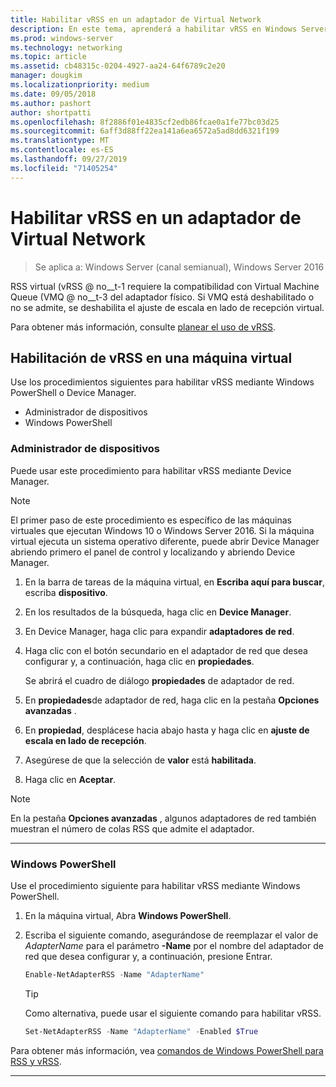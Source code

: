 ```yaml
---
title: Habilitar vRSS en un adaptador de Virtual Network
description: En este tema, aprenderá a habilitar vRSS en Windows Server mediante Device Manager o Windows PowerShell.
ms.prod: windows-server
ms.technology: networking
ms.topic: article
ms.assetid: cb48315c-0204-4927-aa24-64f6789c2e20
manager: dougkim
ms.localizationpriority: medium
ms.date: 09/05/2018
ms.author: pashort
author: shortpatti
ms.openlocfilehash: 8f2886f01e4835cf2edb86fcae0a1fe77bc03d25
ms.sourcegitcommit: 6aff3d88ff22ea141a6ea6572a5ad8dd6321f199
ms.translationtype: MT
ms.contentlocale: es-ES
ms.lasthandoff: 09/27/2019
ms.locfileid: "71405254"
---
```

# <a name="enable-vrss-on-a-virtual-network-adapter"></a>Habilitar vRSS en un adaptador de Virtual Network

>Se aplica a: Windows Server (canal semianual), Windows Server 2016

RSS virtual \(vRSS @ no__t-1 requiere la compatibilidad con Virtual Machine Queue \(VMQ @ no__t-3 del adaptador físico. Si VMQ está deshabilitado o no se admite, se deshabilita el ajuste de escala en lado de recepción virtual. 

Para obtener más información, consulte [planear el uso de vRSS](vrss-plan.md).

## <a name="enable-vrss-on-a-vm"></a>Habilitación de vRSS en una máquina virtual
 
Use los procedimientos siguientes para habilitar vRSS mediante Windows PowerShell o Device Manager.

-   Administrador de dispositivos
-   Windows PowerShell
  
### <a name="device-manager"></a>Administrador de dispositivos

Puede usar este procedimiento para habilitar vRSS mediante Device Manager.

>[!NOTE]
>El primer paso de este procedimiento es específico de las máquinas virtuales que ejecutan Windows 10 o Windows Server 2016. Si la máquina virtual ejecuta un sistema operativo diferente, puede abrir Device Manager abriendo primero el panel de control y localizando y abriendo Device Manager.
  
1.  En la barra de tareas de la máquina virtual, en **Escriba aquí para buscar**, escriba **dispositivo**. 

2.  En los resultados de la búsqueda, haga clic en **Device Manager**.

3.  En Device Manager, haga clic para expandir **adaptadores de red**. 

4.  Haga clic con el botón secundario en el adaptador de red que desea configurar y, a continuación, haga clic en **propiedades**.<p>Se abrirá el cuadro de diálogo **propiedades** de adaptador de red.

5.  En **propiedades**de adaptador de red, haga clic en la pestaña **Opciones avanzadas** . 

6.  En **propiedad**, desplácese hacia abajo hasta y haga clic en **ajuste de escala en lado de recepción**. 

7.  Asegúrese de que la selección de **valor** está **habilitada**. 

8.  Haga clic en **Aceptar**.
  
> [!NOTE]
> En la pestaña **Opciones avanzadas** , algunos adaptadores de red también muestran el número de colas RSS que admite el adaptador.

---

### <a name="windows-powershell"></a>Windows PowerShell

Use el procedimiento siguiente para habilitar vRSS mediante Windows PowerShell.

1. En la máquina virtual, Abra **Windows PowerShell**.

2. Escriba el siguiente comando, asegurándose de reemplazar el valor de *AdapterName* para el parámetro **-Name** por el nombre del adaptador de red que desea configurar y, a continuación, presione Entrar. 
  
   ```PowerShell
   Enable-NetAdapterRSS -Name "AdapterName"
   ```

   >[!TIP]
   >Como alternativa, puede usar el siguiente comando para habilitar vRSS.
   >```PowerShell
   >Set-NetAdapterRSS -Name "AdapterName" -Enabled $True  
   >```

Para obtener más información, vea [comandos de Windows PowerShell para RSS y vRSS](vrss-wps.md).

---